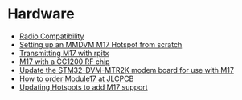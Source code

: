 # Hardware

<ul>
    <li><a href="{{ '/radio_compatibility' | relative_url }}">Radio Compatibility</a></li>
    <li><a href="{{ '/hotspot_mmdvm' | relative_url }}">Setting up an MMDVM M17 Hotspot from scratch</a></li>
    <li><a href="{{ '/m17_rpitx' | relative_url }}">Transmitting M17 with rpitx</a></li>
    <li><a href="{{ '/cc1200' | relative_url }}">M17 with a CC1200 RF chip</a></li>
    <li><a href="{{ '/stm32-dvm-mtr2k' | relative_url }}">Update the STM32-DVM-MTR2K modem board for use with M17</a></li>
    <li><a href="{{ '/how_to_order_modules_at_jlcpcb' | relative_url }}">How to order Module17 at JLCPCB</a></li>
    <li><a href="{{ '/updating_hotspots' | relative_url }}">Updating Hotspots to add M17 support</a></li>
</ul>
